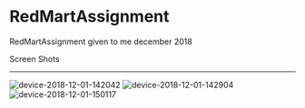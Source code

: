 # RedMartAssignment
RedMartAssignment given to me december 2018

Screen Shots
*****************************


![device-2018-12-01-142042](https://user-images.githubusercontent.com/44743120/49457751-65bfc800-f811-11e8-9733-03b271a0274e.png)
![device-2018-12-01-142904](https://user-images.githubusercontent.com/44743120/49457752-65bfc800-f811-11e8-8220-05a5d6323409.png)
![device-2018-12-01-150117](https://user-images.githubusercontent.com/44743120/49457754-66585e80-f811-11e8-9e58-6ee0a88b16bf.png)
